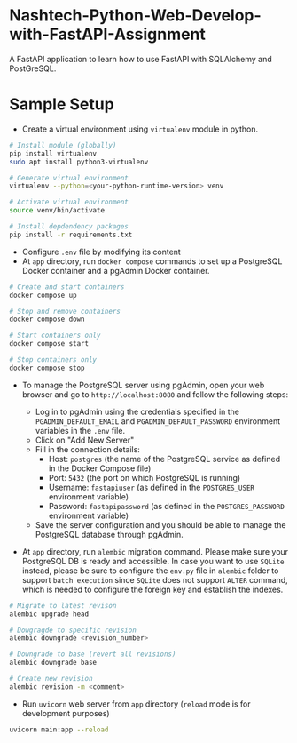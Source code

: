 # Nashtech-Python-Web-Develop-with-FastAPI-Assignment
A FastAPI application to learn how to use FastAPI with SQLAlchemy and PostGreSQL.

# Sample Setup
- Create a virtual environment using `virtualenv` module in python.
```bash
# Install module (globally)
pip install virtualenv
sudo apt install python3-virtualenv

# Generate virtual environment
virtualenv --python=<your-python-runtime-version> venv

# Activate virtual environment
source venv/bin/activate

# Install depdendency packages
pip install -r requirements.txt
```
- Configure `.env` file by modifying its content
- At `app` directory, run `docker compose` commands to set up a PostgreSQL Docker container and a pgAdmin Docker container.
```bash
# Create and start containers
docker compose up

# Stop and remove containers
docker compose down

# Start containers only
docker compose start

# Stop containers only
docker compose stop
```

- To manage the PostgreSQL server using pgAdmin, open your web browser and go to `http://localhost:8080` and follow the following steps:
    - Log in to pgAdmin using the credentials specified in the `PGADMIN_DEFAULT_EMAIL` and `PGADMIN_DEFAULT_PASSWORD` environment variables in the `.env` file.
    - Click on "Add New Server"
    - Fill in the connection details:
        - Host: `postgres` (the name of the PostgreSQL service as defined in the Docker Compose file)
        - Port: `5432` (the port on which PostgreSQL is running)
        - Username: `fastapiuser` (as defined in the `POSTGRES_USER` environment variable)
        - Password: `fastapipassword` (as defined in the `POSTGRES_PASSWORD` environment variable)
    - Save the server configuration and you should be able to manage the PostgreSQL database through pgAdmin.

- At `app` directory, run `alembic` migration command. Please make sure your PostgreSQL DB is ready and accessible. In case you want to use `SQLite` instead, please be sure to configure the `env.py` file in `alembic` folder to support `batch execution` since `SQLite` does not support `ALTER` command, which is needed to configure the foreign key and establish the indexes.
```bash
# Migrate to latest revison
alembic upgrade head

# Dowgragde to specific revision
alembic downgrade <revision_number>

# Downgrade to base (revert all revisions)
alembic downgrade base

# Create new revision
alembic revision -m <comment>
```
- Run `uvicorn` web server from `app` directory (`reload` mode is for development purposes)
```bash
uvicorn main:app --reload
```